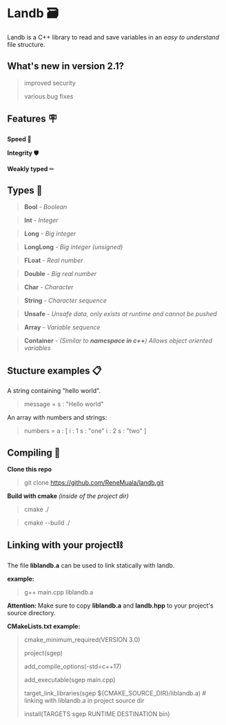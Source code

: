 # Landb 🗃
Landb is a C++ library to read and save variables in an <i>easy to understand</i> file structure.

## What's new in version 2.1?
> improved security
> 
> various bug fixes

## Features 🪧
<b> Speed </b>🤖

<b> Integrity </b> 🛡 

<b> Weakly typed </b> ✏

## Types 📑
> <b>Bool</b> - <i> Boolean </i>

> <b>Int</b> - <i> Integer </i>

> <b>Long</b> - <i>  Big integer </i>

> <b>LongLong</b> - <i>  Big integer (unsigned) </i>

> <b>FLoat</b> - <i>  Real number </i>

> <b>Double</b> - <i>  Big real number </i>

> <b>Char</b> - <i>  Character </i>

> <b>String</b> - <i>  Character sequence </i>

> <b>Unsafe</b> - <i>  Unsafe data, only exists at runtime and cannot be pushed </i>

> <b>Array</b> - <i>  Variable sequence </i>

> <b>Container</b> - <i> (Similar to <b>namespace in c++</b>) Allows object oriented variables </i>

## Stucture examples 📋

A string containing "hello world".

> message = s : "Hello world"

An array with numbers and strings:

> numbers = a : [  i : 1  s : "one"  i : 2  s : "two" ]

## Compiling 🔨

<b> Clone this repo </b>
> git clone https://github.com/ReneMuala/landb.git

<b> Build with cmake </b> <i> (inside of the project dir)</i>

> cmake ./

> cmake --build ./

## Linking with your project⛓

The file <b>liblandb.a</b> can be used to link statically with landb.

<b>example:</b>

> g++ main.cpp liblandb.a

<b>Attention: </b>Make sure to copy <b>liblandb.a</b> and <b>landb.hpp</b> to your project's source directory.

<b> CMakeLists.txt example: </b>

> cmake_minimum_required(VERSION 3.0)
>
> project(sgep)
>
> add_compile_options(-std=c++17)
> 
> add_executable(sgep main.cpp)
>
> target_link_libraries(sgep ${CMAKE_SOURCE_DIR}/liblandb.a) # linking with liblandb.a in project source dir
>
> install(TARGETS sgep RUNTIME DESTINATION bin)
